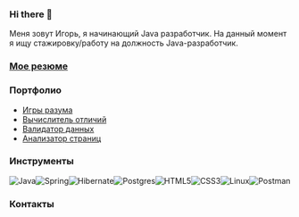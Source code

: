 ### Hi there 👋
Меня зовут Игорь, я начинающий Java разработчик.
На данный момент я ищу стажировку/работу на должность Java-разработчик.

### [Мое резюме](https://cv.hexlet.io/ru/resumes/2661)

### Портфолио
  * [Игры разума](https://github.com/bujhm9987/java-project-61)
  * [Вычислитель отличий](https://github.com/bujhm9987/java-project-71)
  * [Валидатор данных](https://github.com/bujhm9987/java-project-78)
  * [Анализатор страниц](https://github.com/bujhm9987/java-project-72)

### Инструменты

 ![Java](https://img.shields.io/badge/java-%23ED8B00.svg?style=for-the-badge&logo=openjdk&logoColor=white)![Spring](https://img.shields.io/badge/spring-%236DB33F.svg?style=for-the-badge&logo=spring&logoColor=white)![Hibernate](https://img.shields.io/badge/Hibernate-59666C?style=for-the-badge&logo=Hibernate&logoColor=white)![Postgres](https://img.shields.io/badge/postgres-%23316192.svg?style=for-the-badge&logo=postgresql&logoColor=white)![HTML5](https://img.shields.io/badge/html5-%23E34F26.svg?style=for-the-badge&logo=html5&logoColor=white)![CSS3](https://img.shields.io/badge/css3-%231572B6.svg?style=for-the-badge&logo=css3&logoColor=white)![Linux](https://img.shields.io/badge/Linux-FCC624?style=for-the-badge&logo=linux&logoColor=black)![Postman](https://img.shields.io/badge/Postman-FF6C37?style=for-the-badge&logo=postman&logoColor=white)

### Контакты


<!--
**bujhm9987/bujhm9987** is a ✨ _special_ ✨ repository because its `README.md` (this file) appears on your GitHub profile.

Here are some ideas to get you started:

- 🔭 I’m currently working on ...
- 🌱 I’m currently learning ...
- 👯 I’m looking to collaborate on ...
- 🤔 I’m looking for help with ...
- 💬 Ask me about ...
- 📫 How to reach me: ...
- 😄 Pronouns: ...
- ⚡ Fun fact: ...
-->
